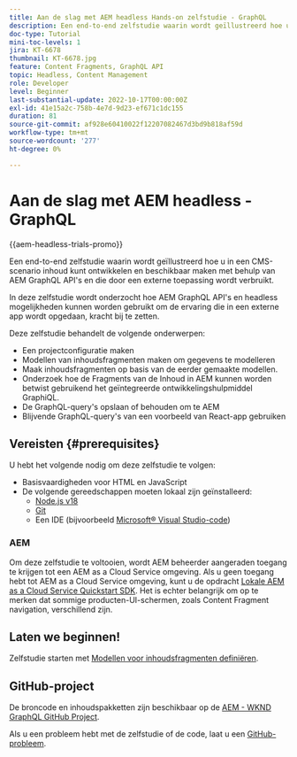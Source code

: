 ```yaml
---
title: Aan de slag met AEM headless Hands-on zelfstudie - GraphQL
description: Een end-to-end zelfstudie waarin wordt geïllustreerd hoe u inhoud kunt samenstellen en beschikbaar maken met AEM GraphQL API's.
doc-type: Tutorial
mini-toc-levels: 1
jira: KT-6678
thumbnail: KT-6678.jpg
feature: Content Fragments, GraphQL API
topic: Headless, Content Management
role: Developer
level: Beginner
last-substantial-update: 2022-10-17T00:00:00Z
exl-id: 41e15a2c-758b-4e7d-9d23-ef671c1dc155
duration: 81
source-git-commit: af928e60410022f12207082467d3bd9b818af59d
workflow-type: tm+mt
source-wordcount: '277'
ht-degree: 0%

---
```


# Aan de slag met AEM headless - GraphQL

{{aem-headless-trials-promo}}

Een end-to-end zelfstudie waarin wordt geïllustreerd hoe u in een CMS-scenario inhoud kunt ontwikkelen en beschikbaar maken met behulp van AEM GraphQL API&#39;s en die door een externe toepassing wordt verbruikt.

In deze zelfstudie wordt onderzocht hoe AEM GraphQL API&#39;s en headless mogelijkheden kunnen worden gebruikt om de ervaring die in een externe app wordt opgedaan, kracht bij te zetten.

Deze zelfstudie behandelt de volgende onderwerpen:

* Een projectconfiguratie maken
* Modellen van inhoudsfragmenten maken om gegevens te modelleren
* Maak inhoudsfragmenten op basis van de eerder gemaakte modellen.
* Onderzoek hoe de Fragments van de Inhoud in AEM kunnen worden betwist gebruikend het geïntegreerde ontwikkelingshulpmiddel GraphiQL.
* De GraphQL-query&#39;s opslaan of behouden om te AEM
* Blijvende GraphQL-query&#39;s van een voorbeeld van React-app gebruiken

## Vereisten {#prerequisites}

U hebt het volgende nodig om deze zelfstudie te volgen:

* Basisvaardigheden voor HTML en JavaScript
* De volgende gereedschappen moeten lokaal zijn geïnstalleerd:
   * [Node.js v18](https://nodejs.org/)
   * [Git](https://git-scm.com/)
   * Een IDE (bijvoorbeeld [Microsoft® Visual Studio-code](https://code.visualstudio.com/))

### AEM

Om deze zelfstudie te voltooien, wordt AEM beheerder aangeraden toegang te krijgen tot een AEM as a Cloud Service omgeving. Als u geen toegang hebt tot AEM as a Cloud Service omgeving, kunt u de opdracht [Lokale AEM as a Cloud Service Quickstart SDK](/help/cloud-service/local-development-environment/aem-runtime.md). Het is echter belangrijk om op te merken dat sommige producten-UI-schermen, zoals Content Fragment navigation, verschillend zijn.

## Laten we beginnen!

Zelfstudie starten met [Modellen voor inhoudsfragmenten definiëren](content-fragment-models.md).

## GitHub-project

De broncode en inhoudspakketten zijn beschikbaar op de [AEM - WKND GraphQL GitHub Project](https://github.com/adobe/aem-guides-wknd-graphql).

Als u een probleem hebt met de zelfstudie of de code, laat u een [GitHub-probleem](https://github.com/adobe/aem-guides-wknd-graphql/issues).
